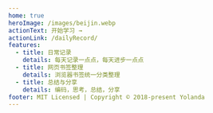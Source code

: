 ```yaml
---
home: true
heroImage: /images/beijin.webp
actionText: 开始学习 →
actionLink: /dailyRecord/
features:
  - title: 日常记录
    details: 每天记录一点点，每天进步一点点
  - title: 网页书签整理
    details: 浏览器书签统一分类整理
  - title: 总结与分享
    details: 编码，思考，总结，分享
footer: MIT Licensed | Copyright © 2018-present Yolanda
---
```

